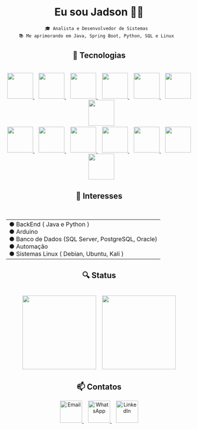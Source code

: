 <!--

**JadsonGitHub/JadsonGitHub** is a ✨ _special_ ✨ repository because its `README.md` (this file) appears on your GitHub profile.

## Hi there ✌🏾

-->

<h1 align = "center" >  Eu sou Jadson ✌🏾 </h1>

<div align="center">
    
    🎓 Analista e Desenvolvedor de Sistemas  
    📚 Me aprimorando em Java, Spring Boot, Python, SQL e Linux  
    
</div>

<h2 align = "center" >  📡 Tecnologias </h2><br>

<div align = "center" >
<!--
[![Java](https://skillicons.dev/icons?i=java&theme=light)](https://www.java.com)&nbsp;&nbsp;
[![Python](https://skillicons.dev/icons?i=py&)](https://www.python.org)&nbsp;&nbsp;
[![FastAPI](https://skillicons.dev/icons?i=fastapi&)](https://fastapi.tiangolo.com)&nbsp;&nbsp;
[![Spring Boot](https://skillicons.dev/icons?i=spring&theme=light)](https://spring.io/projects/spring-boot)&nbsp;&nbsp;
[![Debian](https://skillicons.dev/icons?i=debian&)](https://www.debian.org)&nbsp;&nbsp;
[![Linux](https://skillicons.dev/icons?i=linux&theme=light)](https://kernel.org)&nbsp;&nbsp;
[![Kali Linux](https://skillicons.dev/icons?i=kali&)](https://www.kali.org)&nbsp;&nbsp;
[![Ubuntu](https://skillicons.dev/icons?i=ubuntu&)](https://ubuntu.com)&nbsp;&nbsp;
[![Windows](https://skillicons.dev/icons?i=windows&)](https://www.microsoft.com/windows)&nbsp;&nbsp;
[![PostgreSQL](https://skillicons.dev/icons?i=postgres&)](https://www.postgresql.org)&nbsp;&nbsp;
[![Arduino](https://skillicons.dev/icons?i=arduino&)](https://www.arduino.cc)&nbsp;&nbsp;
[![Git](https://skillicons.dev/icons?i=git&)](https://git-scm.com)&nbsp;&nbsp;
[![IntelliJ IDEA](https://skillicons.dev/icons?i=idea&)](https://www.jetbrains.com/idea)&nbsp;&nbsp;
[![VS Code](https://skillicons.dev/icons?i=vscode&)](https://code.visualstudio.com)&nbsp;&nbsp;
-->
    
<div align="center">
  <a href="https://www.java.com"> 
    <img src="https://skillicons.dev/icons?i=java&theme=light" width="70" height="70" />
  </a>
  &nbsp;&nbsp;
  <a href="https://www.python.org">
    <img src="https://skillicons.dev/icons?i=py" width="70" height="70" />
  </a>
  &nbsp;&nbsp;
  <a href="https://fastapi.tiangolo.com">
    <img src="https://skillicons.dev/icons?i=fastapi" width="70" height="70" />
  </a>
  &nbsp;&nbsp;
  <a href="https://spring.io/projects/spring-boot">
    <img src="https://skillicons.dev/icons?i=spring&theme=light" width="70" height="70" />
  </a>
  &nbsp;&nbsp;
  <a href="https://www.debian.org">
    <img src="https://skillicons.dev/icons?i=debian" width="70" height="70" />
  </a>
  &nbsp;&nbsp;
  <a href="https://kernel.org">
    <img src="https://skillicons.dev/icons?i=linux&theme=light" width="70" height="70" />
  </a>
  &nbsp;&nbsp;
  <a href="https://www.kali.org">
    <img src="https://skillicons.dev/icons?i=kali" width="70" height="70" />
  </a>
  <br>
  <a href="https://ubuntu.com">
    <img src="https://skillicons.dev/icons?i=ubuntu" width="70" height="70" />
  </a>
  &nbsp;&nbsp;
  <a href="https://www.microsoft.com/windows">
    <img src="https://skillicons.dev/icons?i=windows" width="70" height="70" />
  </a>
  &nbsp;&nbsp;
  <a href="https://www.postgresql.org">
    <img src="https://skillicons.dev/icons?i=postgres" width="70" height="70" />
  </a>
  &nbsp;&nbsp;
  <a href="https://www.arduino.cc">
    <img src="https://skillicons.dev/icons?i=arduino" width="70" height="70" />
  </a>
  &nbsp;&nbsp;
  <a href="https://git-scm.com">
    <img src="https://skillicons.dev/icons?i=git" width="70" height="70" />
  </a>
  &nbsp;&nbsp;
  <a href="https://www.jetbrains.com/idea">
    <img src="https://skillicons.dev/icons?i=idea" width="70" height="70" />
  </a>
  &nbsp;&nbsp;
  <a href="https://code.visualstudio.com">
    <img src="https://skillicons.dev/icons?i=vscode" width="70" height="70" />
  </a>
</div>

<!-- [![My Skills](https://skillicons.dev/icons?i=java,py,fastapi,spring,debian,linux,kali,ubuntu,windows,postgres,arduino,git,idea,vscode&theme=light&perline=3)](https://skillicons.dev) -->

</div>

<h2 align = "center" > 🧠 Interesses </h2><br>

<div align="center">
  
|   |
|---|
| ● BackEnd ( Java e Python )<br>● Arduino<br>● Banco de Dados (SQL Server, PostgreSQL, Oracle)<br>● Automação<br>● Sistemas Linux ( Debian, Ubuntu, Kali )|

</div>

<h2 align = "center" > 🔍 Status </h2><br>

<div align="center">
  <img style="display: inline-block;" src="https://github-readme-stats.vercel.app/api?username=jadsongithub&show_icons=true&theme=dark#gh-dark-mode-only" height="200" /> 
    &nbsp;&nbsp;
  <img style="display: inline-block;" src="https://github-readme-stats.vercel.app/api/top-langs/?username=jadsongithub&layout=donut&theme=dark#gh-dark-mode-only" height="200" /> 
</div>

<!--
<div align = "center" ><img src = "https://github-readme-stats.vercel.app/api/wakatime?username=b630055d-d1c2-4dc3-b5f3-bd152fccc0b9&layout=compact&theme=dark#gh-dark-mode-only&hide_progress=false&display_format=percent" /></div>
-->

<h2 align = "center" > 📫 Contatos </h2>

<div align = "center" >  
    <a href="mailto:jadson.nascimento060@academico.ifs.edu.br" target="_blank">
      <img src="https://img.icons8.com/color/48/000000/email.png"  alt="Email" width="60" height="60" />
    </a>
    &nbsp;&nbsp;
    <a href="https://wa.me/+5579998290696" target="_blank">
      <img src="https://img.icons8.com/color/48/000000/whatsapp.png"  alt="WhatsApp" width="60" height="60" />
    </a>
    &nbsp;&nbsp;
    <a href="https://br.linkedin.com/in/jadson-nascimento-0600371b6"  target="_blank">
        <img src="https://img.icons8.com/color/48/000000/linkedin.png"  alt="LinkedIn" width="60" height="60" />
    </a>
</div>

<h1 align="center"></h1>
